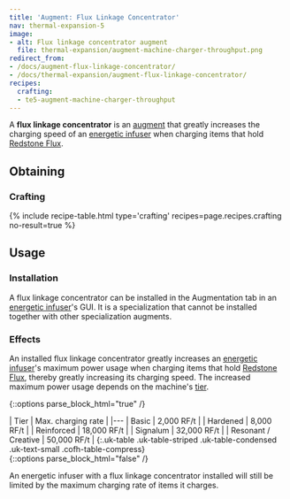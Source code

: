 ```yaml
---
title: 'Augment: Flux Linkage Concentrator'
nav: thermal-expansion-5
image:
- alt: Flux linkage concentrator augment
  file: thermal-expansion/augment-machine-charger-throughput.png
redirect_from:
- /docs/augment-flux-linkage-concentrator/
- /docs/thermal-expansion/augment-flux-linkage-concentrator/
recipes:
  crafting:
  - te5-augment-machine-charger-throughput
---
```


A **flux linkage concentrator** is an [augment](/docs/thermal-expansion-5/augments/) that greatly
increases the charging speed of an [energetic infuser](/docs/thermal-expansion-5/energetic-infuser/)
when charging items that hold [Redstone Flux](/docs/redstone-flux/).


Obtaining
---------

### Crafting
{% include recipe-table.html type='crafting' recipes=page.recipes.crafting no-result=true %}


Usage
-----

### Installation
A flux linkage concentrator can be installed in the Augmentation tab in an
[energetic infuser](/docs/thermal-expansion-5/energetic-infuser/)'s GUI. It is a specialization that
cannot be installed together with other specialization augments.

### Effects
An installed flux linkage concentrator greatly increases an [energetic
infuser](/docs/thermal-expansion-5/energetic-infuser/)'s maximum power usage when charging items
that hold [Redstone Flux](/docs/redstone-flux/), thereby greatly increasing its
charging speed. The increased maximum power usage depends on the machine's
[tier](/docs/thermal-foundation-2/tiers/).

{::options parse_block_html="true" /}
<div class="uk-overflow-container">
| Tier | Max. charging rate |
|---
| Basic | 2,000 RF/t |
| Hardened | 8,000 RF/t |
| Reinforced | 18,000 RF/t |
| Signalum | 32,000 RF/t |
| Resonant / Creative | 50,000 RF/t |
{:.uk-table .uk-table-striped .uk-table-condensed .uk-text-small .cofh-table-compress}
</div>
{::options parse_block_html="false" /}

An energetic infuser with a flux linkage concentrator installed will still be
limited by the maximum charging rate of items it charges.
